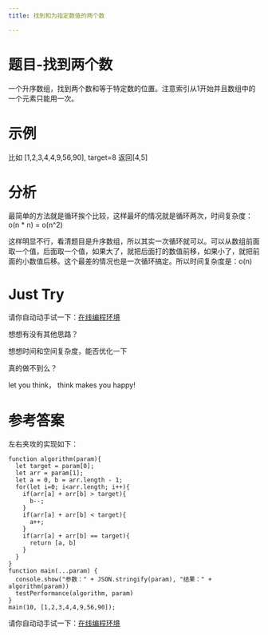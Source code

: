 ```yaml
---
title: 找到和为指定数值的两个数

---
```

# 题目-找到两个数

一个升序数组，找到两个数和等于特定数的位置。注意索引从1开始并且数组中的一个元素只能用一次。

# 示例

比如 [1,2,3,4,4,9,56,90], target=8 返回[4,5]

# 分析

最简单的方法就是循环挨个比较，这样最坏的情况就是循环两次，时间复杂度：o(n * n) = o(n^2)

这样明显不行，看清题目是升序数组，所以其实一次循环就可以。可以从数组前面取一个值，后面取一个值，如果大了，就把后面打的数值前移，如果小了，就把前面的小数值后移。这个最差的情况也是一次循环搞定。所以时间复杂度是：o(n)



# Just Try

请你自动动手试一下：[在线编程环境][1]

想想有没有其他思路？

想想时间和空间复杂度，能否优化一下

真的做不到么？

let you think， think makes you happy!



# 参考答案

左右夹攻的实现如下：

```
function algorithm(param){
  let target = param[0];
  let arr = param[1];
  let a = 0, b = arr.length - 1;
  for(let i=0; i<arr.length; i++){
    if(arr[a] + arr[b] > target){
      b--;
    }
    if(arr[a] + arr[b] < target){
      a++;
    }
    if(arr[a] + arr[b] == target){
      return [a, b]
    }
  }
}
function main(...param) {
  console.show("参数：" + JSON.stringify(param), "结果：" + algorithm(param))
  testPerformance(algorithm, param)
}
main(10, [1,2,3,4,4,9,56,90]);
```

请你自动动手试一下：[在线编程环境][2]

 [1]: https://www.f2e123.com/code?code=algorithm&pid=4189
 [2]: https://www.f2e123.com/code?pid=4189

